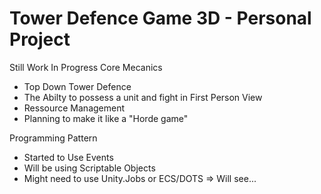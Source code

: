 # Tower Defence Game 3D - Personal Project
Still Work In Progress
Core Mecanics
  - Top Down Tower Defence
  - The Abilty to possess a unit and fight in First Person View
  - Ressource Management
  - Planning to make it like a "Horde game" 

Programming Pattern
  - Started to Use Events
  - Will be using Scriptable Objects
  - Might need to use Unity.Jobs or ECS/DOTS => Will see...
